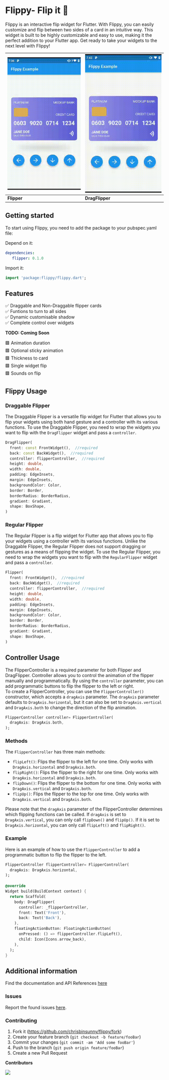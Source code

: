 
# Flippy- Flip it 🎡

Flippy is an interactive flip widget for Flutter. With Flippy, you can easily customize and flip between two sides of a card in an intuitive way. This widget is built to be highly customizable and easy to use, making it the perfect addition to your Flutter app. Get ready to take your widgets to the next level with Flippy!

| ![Regular Flipper](docs/regularFlipper.gif) | ![Draggable Flipper](docs/dragFlipper.gif) |
|--|--|
| **Flipper** | **DragFlipper** |


## Getting started

To start using Flippy, you need to add the package to your pubspec.yaml file:

Depend on it:
```yaml  
dependencies:  
   flipper: 0.1.0
```  
Import it:
```dart  
import 'package:flippy/flippy.dart';
```  

## Features
✅ Draggable and Non-Draggable flipper cards  
✅ Funtions to turn to all sides  
✅ Dynamic customisable shadow  
✅ Complete control over widgets

**TODO: Coming Soon**

🟩 Animation duration  
🟩 Optional sticky animation  
🟩 Thickness to card  
🟩 Single widget flip  
🟩 Sounds on flip

## Flippy Usage

### Draggable Flipper
The Draggable Flipper is a versatile flip widget for Flutter that allows you to flip your widgets using both hand gesture and a controller with its various functions. To use the Draggable Flipper, you need to wrap the widgets you want to flip with the `DragFlipper` widget and pass a `controller`.

```dart  
DragFlipper(  
  front: const FrontWidget(),  //required
  back: const BackWidget(),  //required
  controller: flipperController,  //required
  height: double,  
  width: double,  
  padding: EdgeInsets,  
  margin: EdgeInsets,  
  backgroundColor: Color,  
  border: Border,  
  borderRadius: BorderRadius,  
  gradient: Gradient,  
  shape: BoxShape,  
)  
```  

### Regular Flipper
The Regular Flipper is a flip widget for Flutter app that allows you to flip your widgets using a controller with its various functions. Unlike the Draggable Flipper, the Regular Flipper does not support dragging or gestures as a means of flipping the widget. To use the Regular Flipper, you need to wrap the widgets you want to flip with the `RegularFlipper` widget and pass a `controller`.

```dart  
Flipper(  
  front: FrontWidget(),  //required
  back: BackWidget(),  //required
  controller: flipperController,  //required
  height: double,  
  width: double,  
  padding: EdgeInsets,  
  margin: EdgeInsets,  
  backgroundColor: Color,  
  border: Border,  
  borderRadius: BorderRadius,  
  gradient: Gradient,  
  shape: BoxShape,  
)  
```  
## Controller Usage
The FlipperController is a required parameter for both Flipper and DragFlipper. Controller allows you to control the animation of the flipper manually and programmatically. By using the `controller` parameter, you can add programmatic buttons to flip the flipper to the left or right.  
To create a FlipperController, you can use the `FlipperController()` constructor, which accepts a `dragAxis` parameter. The `dragAxis` parameter defaults to `DragAxis.horizontal`, but it can also be set to `DragAxis.vertical` and `DragAxis.both` to change the direction of the flip animation.

```dart  
FlipperController controller= FlipperController(  
  dragAxis: DragAxis.both,  
);
```  
### Methods

The `FlipperController` has three main methods:

-   `flipLeft()`: Flips the flipper to the left for one time. Only works with `DragAxis.horizontal` and `DragAxis.both`.
-   `flipRight()`: Flips the flipper to the right for one time. Only works with `DragAxis.horizontal` and `DragAxis.both`.
-   `flipDown()`: Flips the flipper to the bottom for one time. Only works with `DragAxis.vertical` and `DragAxis.both`.
-    `flipUp()`: Flips the flipper to the top for one time. Only works with `DragAxis.vertical` and `DragAxis.both`.

Please note that the `dragAxis` parameter of the FlipperController determines which flipping functions can be called. If `dragAxis` is set to `DragAxis.vertical`, you can only call `flipDown()` and `flipUp()`. If it is set to `DragAxis.horizontal`, you can only call `flipLeft()` and `flipRight()`.

### Example

Here is an example of how to use the `FlipperController` to add a programmatic button to flip the flipper to the left.
```dart
FlipperController flipperController= FlipperController(  
  dragAxis: DragAxis.horizontal,  
);

@override
Widget build(BuildContext context) {
  return Scaffold(
    body: DragFlipper(
      controller: _flipperController,
      front: Text('Front'),
      back: Text('Back'),
    ),
    floatingActionButton: FloatingActionButton(
      onPressed: () => flipperController.flipLeft(),
      child: Icon(Icons.arrow_back),
    ),
  );
} 
```



## Additional information

Find the documentation and API References [here](https://pub.dev/documentation/flippy/latest/)

### Issues
Report the found issues [here](https://github.com/chrisbinsunny/flippy/issues).

###  Contributing

1. Fork it (<https://github.com/chrisbinsunny/flippy/fork>)
2. Create your feature branch (`git checkout -b feature/fooBar`)
3. Commit your changes (`git commit -am 'Add some fooBar'`)
4. Push to the branch (`git push origin feature/fooBar`)
5. Create a new Pull Request

**Contributors**

<a href="https://github.com/chrisbinsunny/flippy/graphs/contributors">
  <img src="https://contrib.rocks/image?repo=chrisbinsunny/flippy" />
</a>


